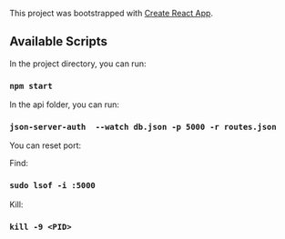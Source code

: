 This project was bootstrapped with [Create React App](https://github.com/facebook/create-react-app).

## Available Scripts

In the project directory, you can run:

### `npm start`

In the api folder, you can run:

### `json-server-auth  --watch db.json -p 5000 -r routes.json`

You can reset port:

Find:

### `sudo lsof -i :5000`

Kill:

### `kill -9 <PID>`